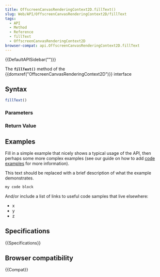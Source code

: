 ```yaml
---
title: OffscreenCanvasRenderingContext2D.fillText()
slug: Web/API/OffscreenCanvasRenderingContext2D/fillText
tags:
  - API
  - Method
  - Reference
  - fillText
  - OffscreenCanvasRenderingContext2D
browser-compat: api.OffscreenCanvasRenderingContext2D.fillText
---
```

{{DefaultAPISidebar("")}}

The **`fillText()`** method of the {{domxref("OffscreenCanvasRenderingContext2D")}} interface 

## Syntax

```js
fillText()
```

### Parameters



### Return Value



## Examples

Fill in a simple example that nicely shows a typical usage of the API, then perhaps some more complex examples (see our guide on how to add [code examples](/en-US/docs/MDN/Contribute/Structures/Code_examples) for more information).

This text should be replaced with a brief description of what the example demonstrates.

```js
my code block
```

And/or include a list of links to useful code samples that live elsewhere:

*   x
*   y
*   z

## Specifications

{{Specifications}}

## Browser compatibility

{{Compat}}

